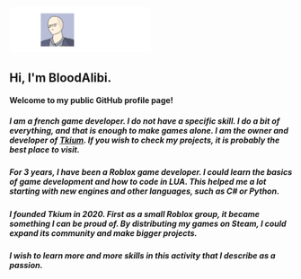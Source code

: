 <img src="https://github.com/BloodAlibi/BloodAlibi/blob/main/bloodalibi_header.png" width=50% height=50%>

## Hi, I'm BloodAlibi.

#### Welcome to my public GitHub profile page!

##### I am a french game developer. I do not have a specific skill. I do a bit of everything, and that is enough to make games alone. I am the owner and developer of [Tkium](https://www.tkium.com). If you wish to check my projects, it is probably the best place to visit.
##### For 3 years, I have been a Roblox game developer. I could learn the basics of game development and how to code in LUA. This helped me a lot starting with new engines and other languages, such as C# or Python.
##### I founded Tkium in 2020. First as a small Roblox group, it became something I can be proud of. By distributing my games on Steam, I could expand its community and make bigger projects.
##### I wish to learn more and more skills in this activity that I describe as a passion.
